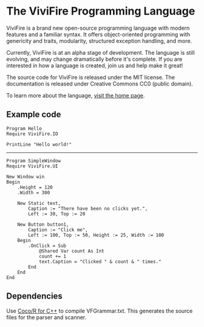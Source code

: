 # The ViviFire Programming Language

ViviFire is a brand new open-source programming language with modern features
and a familiar syntax.  It offers object-oriented programming with genericity
and traits, modularity, structured exception handling, and more.

Currently, ViviFire is at an alpha stage of development.  The language is still
evolving, and may change dramatically before it's complete.  If you are
interested in how a language is created, join us and help make it great!

The source code for ViviFire is released under the MIT license.
The documentation is released under Creative Commons CC0 (public domain).

To learn more about the language, [visit the home page](http://vivifire.com).

## Example code

```text
Program Hello
Require ViviFire.IO

PrintLine "Hello world!"
```
---
```text
Program SimpleWindow
Require ViviFire.UI

New Window win
Begin
    .Height = 120
    .Width = 300

    New Static text,
        Caption := "There have been no clicks yet.",
        Left := 30, Top := 20

    New Button button1,
        Caption := "Click me",
        Left := 100, Top := 50, Height := 25, Width := 100
    Begin
        .OnClick = Sub
            @Shared Var count As Int
            count += 1
            text.Caption = "Clicked " & count & " times."
        End
    End
End
```

## Dependencies

Use [Coco/R for C++](https://ssw.jku.at/Research/Projects/Coco/) to compile
VFGrammar.txt.  This generates the source files for the parser and scanner.
